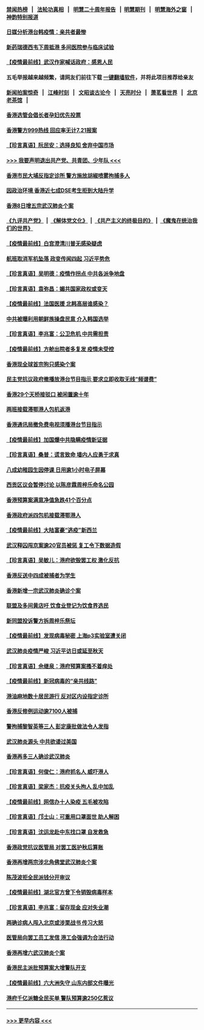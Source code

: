 #### [禁闻热榜](热点新闻.md?=0)  &nbsp;&nbsp;|&nbsp;&nbsp; [法轮功真相](https://github.com/gfw-breaker/truth/blob/master/README.md?=0) &nbsp;&nbsp;|&nbsp;&nbsp; [明慧二十周年报告](https://github.com/gfw-breaker/mh-reports/blob/master/README.md?=0) &nbsp;&nbsp;|&nbsp;&nbsp;[明慧期刊](https://github.com/gfw-breaker/mh-qikan) &nbsp;&nbsp;|&nbsp;&nbsp; [明慧海外之窗](https://github.com/gfw-breaker/mh-news/blob/master/README.md?=0) &nbsp;&nbsp;|&nbsp;&nbsp; [神韵特别报道](https://github.com/gfw-breaker/mh-news/blob/master/shenyun.md?=0)
#### [日媒分析港台韩疫情：亲共者最惨](../pages/nsc415/n11928776.md?t=03102202) 
#### [新药瑞德西韦下周抵港 多间医院参与临床试验](../pages/nsc415/n11928462.md?t=03102202) 
#### [【疫情最前线】武汉作家喊话政府：感恩人民](../pages/nsc415/n11927940.md?t=03102202) 
#### 五毛举报越来越频繁，请网友们前往下载 [一键翻墙软件](https://github.com/gfw-breaker/ssr-accounts)，并将此项目推荐给亲友
#### [新闻拍案惊奇](https://github.com/gfw-breaker/banned-news/blob/master/pages/link4.md) &nbsp;&nbsp;|&nbsp;&nbsp; [江峰时刻](https://github.com/gfw-breaker/banned-news/blob/master/pages/link4.md) &nbsp;&nbsp;|&nbsp;&nbsp; [文昭谈古论今](https://github.com/gfw-breaker/banned-news/blob/master/pages/link4.md) &nbsp;&nbsp;|&nbsp;&nbsp; [天亮时分](https://github.com/gfw-breaker/banned-news/blob/master/pages/link4.md) &nbsp;&nbsp;|&nbsp;&nbsp; [萧茗看世界](https://github.com/gfw-breaker/banned-news/blob/master/pages/link4.md) &nbsp;&nbsp;|&nbsp;&nbsp; [北京老茶馆](https://github.com/gfw-breaker/banned-news/blob/master/pages/link4.md) &nbsp;&nbsp;|&nbsp;&nbsp; 
#### [香港选管会倡长者孕妇优先投票](../pages/nsc415/n11928449.md?t=03102202) 
#### [香港警方999热线 回应率无计7.21报案](../pages/nsc415/n11928448.md?t=03102202) 
#### [【珍言真语】阮民安：选择良知 舍弃中国市场](../pages/nsc415/n11927705.md?t=03102202) 
#### [>>> 我要声明退出共产党、共青团、少年队 <<<](https://github.com/begood0513/goodnews/blob/master/quit/letter.md) 
#### [香港市民大埔反指定诊所 警方施放胡椒喷雾拘捕多人](../pages/nsc415/n11925774.md?t=03102202) 
#### [因政治环境 香港近七成DSE考生拒到大陆升学](../pages/nsc415/n11925759.md?t=03102202) 
#### [香港8日增五宗武汉肺炎个案](../pages/nsc415/n11925736.md?t=03102202) 
#### [《九评共产党》](https://github.com/begood0513/9ping.md/blob/master/README.md) &nbsp;|&nbsp; [《解体党文化》](../../../../jtdwh.md/blob/master/README.md)  &nbsp;|&nbsp; [《共产主义的终极目的》](../../../../gczydzjmd.md/blob/master/README.md) &nbsp;|&nbsp; [《魔鬼在统治我们的世界》](../../../../mgztzwmdsj.md/blob/master/README.md) 
#### [【疫情最前线】白宫澄清川普无感染疑虑](../pages/nsc415/n11925567.md?t=03102202) 
#### [航班取消军机坠落 政变传闻四起 习近平势危](../pages/nsc415/n11925467.md?t=03102202) 
#### [【珍言真语】吴明德：疫情作拐点 中共各派争地盘](../pages/nsc415/n11925299.md?t=03102202) 
#### [【珍言真语】袁弥昌：媚共国家政权或变天](../pages/nsc415/n11923199.md?t=03102202) 
#### [【疫情最前线】法国医援 北韩高层谁感染？](../pages/nsc415/n11920850.md?t=03102202) 
#### [中共被曝利用朝鲜族操盘民意 介入韩国选举](../pages/nsc415/n11921006.md?t=03102202) 
#### [【珍言真语】李兆富：公卫危机 中共需担责](../pages/nsc415/n11920422.md?t=03102202) 
#### [【疫情最前线】方舱出院者多复发 疫情未受控](../pages/nsc415/n11918637.md?t=03102202) 
#### [香港现全球首宗狗只感染个案](../pages/nsc415/n11918710.md?t=03102202) 
#### [民主党抗议政府撤播放港台节目指示 要求立即收取无线“频谱费”](../pages/nsc415/n11918681.md?t=03102202) 
#### [香港29个天桥接驳口 被闲置逾十年](../pages/nsc415/n11918654.md?t=03102202) 
#### [两班接载滞鄂港人包机返港](../pages/nsc415/n11915855.md?t=03102202) 
#### [香港通讯局撤免费电视须播港台节目指示](../pages/nsc415/n11915831.md?t=03102202) 
#### [【疫情最前线】加国爆中共隐瞒疫情新证据](../pages/nsc415/n11915482.md?t=03102202) 
#### [【珍言真语】桑普：谎言致命 墙内人应勇于求真](../pages/nsc415/n11915169.md?t=03102202) 
#### [八成幼稚园生因停课 日用逾1小时电子屏幕](../pages/nsc415/n11913263.md?t=03102202) 
#### [西贡区议会暂停讨论 以陈彦霖周梓乐命名公园](../pages/nsc415/n11913248.md?t=03102202) 
#### [香港预算案满意净值急跌41个百分点](../pages/nsc415/n11913236.md?t=03102202) 
#### [香港政府派四包机接载滞鄂港人](../pages/nsc415/n11913211.md?t=03102202) 
#### [【疫情最前线】大陆富豪“逃疫”新西兰](../pages/nsc415/n11913160.md?t=03102202) 
#### [武汉释囚闯京案逾20官员被惩 复工令下数据造假](../pages/nsc415/n11912743.md?t=03102202) 
#### [【珍言真语】吴敏儿：港府欲毁罢工权 激化反抗](../pages/nsc415/n11912457.md?t=03102202) 
#### [香港反送中四成被捕者为学生](../pages/nsc415/n11910730.md?t=03102202) 
#### [香港新增一宗武汉肺炎确诊个案](../pages/nsc415/n11910724.md?t=03102202) 
#### [联盟及多间黄店吁 饮食业登记为饮食界选民](../pages/nsc415/n11910718.md?t=03102202) 
#### [新同盟投诉警方拆周梓乐祭坛](../pages/nsc415/n11910707.md?t=03102202) 
#### [【疫情最前线】发现病毒秘密 上海p3实验室遭关闭](../pages/nsc415/n11910640.md?t=03102202) 
#### [武汉肺炎疫情严峻 习近平访日或延至秋天](../pages/nsc415/n11910570.md?t=03102202) 
#### [【珍言真语】佘继泉：港府预算案搔不着痒处](../pages/nsc415/n11910011.md?t=03102202) 
#### [【疫情最前线】新冠病毒的“亲共线路”](../pages/nsc415/n11907734.md?t=03102202) 
#### [港油麻地数十居民游行 反对区内设指定诊所](../pages/nsc415/n11907900.md?t=03102202) 
#### [香港反修例运动逾7100人被捕](../pages/nsc415/n11907922.md?t=03102202) 
#### [警拘捕黎智英等三人 彭定康批做法令人发指](../pages/nsc415/n11907905.md?t=03102202) 
#### [武汉肺炎源头 中共欲诿过美国](../pages/nsc415/n11907665.md?t=03102202) 
#### [香港再多三人确诊武汉肺炎](../pages/nsc415/n11907846.md?t=03102202) 
#### [【珍言真语】何俊仁：港府抓名人 威吓港人](../pages/nsc415/n11907561.md?t=03102202) 
#### [【珍言真语】梁家杰：抗疫关头拘人 乱中加乱](../pages/nsc415/n11907444.md?t=03102202) 
#### [【疫情最前线】网信办十人染疫 五毛被攻陷](../pages/nsc415/n11903757.md?t=03102202) 
#### [【珍言真语】邝士山：可重用口罩面世 助人解困](../pages/nsc415/n11903875.md?t=03102202) 
#### [【珍言真语】沈运龙赴中东找口罩 自发救急](../pages/nsc415/n11903291.md?t=03102202) 
#### [香港政党抗议医管局 对罢工医护秋后算账](../pages/nsc415/n11901746.md?t=03102202) 
#### [香港再增两宗涉北角佛堂武汉肺炎个案](../pages/nsc415/n11901737.md?t=03102202) 
#### [陈茂波拒全民派钱分开审议](../pages/nsc415/n11901672.md?t=03102202) 
#### [【疫情最前线】湖北官方曾下令销毁病毒样本](../pages/nsc415/n11901518.md?t=03102202) 
#### [【珍言真语】李兆富：留存现金 应对失业潮](../pages/nsc415/n11901448.md?t=03102202) 
#### [两确诊病人闯入北京或涉栗战书 传习大怒](../pages/nsc415/n11901180.md?t=03102202) 
#### [医管局向罢工员工发信 港工会强调为合法行动](../pages/nsc415/n11898870.md?t=03102202) 
#### [香港再增六武汉肺炎个案](../pages/nsc415/n11898843.md?t=03102202) 
#### [香港民主派批预算案大增警队开支](../pages/nsc415/n11898813.md?t=03102202) 
#### [【疫情最前线】六大洲失守 山东内部文件曝光](../pages/nsc415/n11898455.md?t=03102202) 
#### [港府千亿派糖全民买单 警队预算逾250亿惹议](../pages/nsc415/n11898608.md?t=03102202) 

----
#### [ >>> 更早内容 <<< ](../indexes/nsc415-earlier.md)
